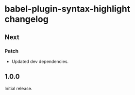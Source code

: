 # babel-plugin-syntax-highlight changelog

## Next

### Patch

- Updated dev dependencies.

## 1.0.0

Initial release.
